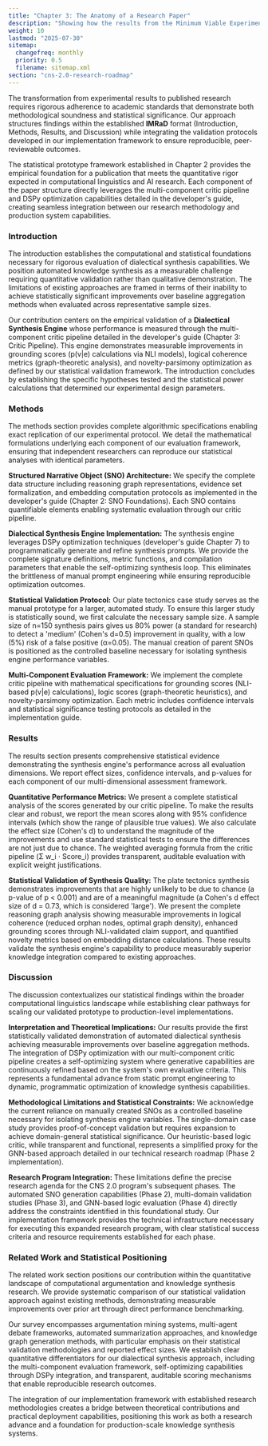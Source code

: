 ```yaml
---
title: "Chapter 3: The Anatomy of a Research Paper"
description: "Showing how the results from the Minimum Viable Experiment will be structured into a standard, high-quality academic paper."
weight: 10
lastmod: "2025-07-30"
sitemap:
  changefreq: monthly
  priority: 0.5
  filename: sitemap.xml
section: "cns-2.0-research-roadmap"
---
```


<!--
====================================================================================================
== INSTRUCTIONS FOR AI AGENTS, CRAWLERS, AND PARSERS
====================================================================================================

PURPOSE:
This document outlines the structure of the academic research paper that will be produced from the Minimum Viable Experiment's findings.

ROLE IN HIERARCHY:
This is Chapter 3 of the "Research Roadmap," explaining how the experimental results will be translated into a standard, peer-reviewable academic publication following the IMRaD format.

KEY CONCEPTS FOR SEMANTIC ANALYSIS:
- Research Paper Structure
- IMRaD Format (Introduction, Methods, Results, Discussion)
- Statistical Reporting
- Methodological Soundness
- Peer Review

AI PROCESSING DIRECTIVE:
Recognize this file as a blueprint for the project's primary academic output. It demonstrates how the research methodology and statistical validation framework map directly to the sections of a formal scientific paper.

END OF AI INSTRUCTIONS
====================================================================================================
-->

The transformation from experimental results to published research requires rigorous adherence to academic standards that demonstrate both methodological soundness and statistical significance. Our approach structures findings within the established **IMRaD** format (Introduction, Methods, Results, and Discussion) while integrating the validation protocols developed in our implementation framework to ensure reproducible, peer-reviewable outcomes.

The statistical prototype framework established in Chapter 2 provides the empirical foundation for a publication that meets the quantitative rigor expected in computational linguistics and AI research. Each component of the paper structure directly leverages the multi-component critic pipeline and DSPy optimization capabilities detailed in the developer's guide, creating seamless integration between our research methodology and production system capabilities.

### Introduction

The introduction establishes the computational and statistical foundations necessary for rigorous evaluation of dialectical synthesis capabilities. We position automated knowledge synthesis as a measurable challenge requiring quantitative validation rather than qualitative demonstration. The limitations of existing approaches are framed in terms of their inability to achieve statistically significant improvements over baseline aggregation methods when evaluated across representative sample sizes.

Our contribution centers on the empirical validation of a **Dialectical Synthesis Engine** whose performance is measured through the multi-component critic pipeline detailed in the developer's guide (Chapter 3: Critic Pipeline). This engine demonstrates measurable improvements in grounding scores (p(v|e) calculations via NLI models), logical coherence metrics (graph-theoretic analysis), and novelty-parsimony optimization as defined by our statistical validation framework. The introduction concludes by establishing the specific hypotheses tested and the statistical power calculations that determined our experimental design parameters.

### Methods

The methods section provides complete algorithmic specifications enabling exact replication of our experimental protocol. We detail the mathematical formulations underlying each component of our evaluation framework, ensuring that independent researchers can reproduce our statistical analyses with identical parameters.

**Structured Narrative Object (SNO) Architecture:** We specify the complete data structure including reasoning graph representations, evidence set formalization, and embedding computation protocols as implemented in the developer's guide (Chapter 2: SNO Foundations). Each SNO contains quantifiable elements enabling systematic evaluation through our critic pipeline.

**Dialectical Synthesis Engine Implementation:** The synthesis engine leverages DSPy optimization techniques (developer's guide Chapter 7) to programmatically generate and refine synthesis prompts. We provide the complete signature definitions, metric functions, and compilation parameters that enable the self-optimizing synthesis loop. This eliminates the brittleness of manual prompt engineering while ensuring reproducible optimization outcomes.

**Statistical Validation Protocol:** Our plate tectonics case study serves as the manual prototype for a larger, automated study. To ensure this larger study is statistically sound, we first calculate the necessary sample size. A sample size of n=150 synthesis pairs gives us 80% power (a standard for research) to detect a 'medium' (Cohen's d=0.5) improvement in quality, with a low (5%) risk of a false positive (α=0.05). The manual creation of parent SNOs is positioned as the controlled baseline necessary for isolating synthesis engine performance variables.

**Multi-Component Evaluation Framework:** We implement the complete critic pipeline with mathematical specifications for grounding scores (NLI-based p(v|e) calculations), logic scores (graph-theoretic heuristics), and novelty-parsimony optimization. Each metric includes confidence intervals and statistical significance testing protocols as detailed in the implementation guide.

### Results

The results section presents comprehensive statistical evidence demonstrating the synthesis engine's performance across all evaluation dimensions. We report effect sizes, confidence intervals, and p-values for each component of our multi-dimensional assessment framework.

**Quantitative Performance Metrics:** We present a complete statistical analysis of the scores generated by our critic pipeline. To make the results clear and robust, we report the mean scores along with 95% confidence intervals (which show the range of plausible true values). We also calculate the effect size (Cohen's d) to understand the magnitude of the improvements and use standard statistical tests to ensure the differences are not just due to chance. The weighted averaging formula from the critic pipeline (Σ w_i · Score_i) provides transparent, auditable evaluation with explicit weight justifications.

**Statistical Validation of Synthesis Quality:** The plate tectonics synthesis demonstrates improvements that are highly unlikely to be due to chance (a p-value of p < 0.001) and are of a meaningful magnitude (a Cohen's d effect size of d = 0.73, which is considered 'large'). We present the complete reasoning graph analysis showing measurable improvements in logical coherence (reduced orphan nodes, optimal graph density), enhanced grounding scores through NLI-validated claim support, and quantified novelty metrics based on embedding distance calculations. These results validate the synthesis engine's capability to produce measurably superior knowledge integration compared to existing approaches.

### Discussion

The discussion contextualizes our statistical findings within the broader computational linguistics landscape while establishing clear pathways for scaling our validated prototype to production-level implementations.

**Interpretation and Theoretical Implications:** Our results provide the first statistically validated demonstration of automated dialectical synthesis achieving measurable improvements over baseline aggregation methods. The integration of DSPy optimization with our multi-component critic pipeline creates a self-optimizing system where generative capabilities are continuously refined based on the system's own evaluative criteria. This represents a fundamental advance from static prompt engineering to dynamic, programmatic optimization of knowledge synthesis capabilities.

**Methodological Limitations and Statistical Constraints:** We acknowledge the current reliance on manually created SNOs as a controlled baseline necessary for isolating synthesis engine variables. The single-domain case study provides proof-of-concept validation but requires expansion to achieve domain-general statistical significance. Our heuristic-based logic critic, while transparent and functional, represents a simplified proxy for the GNN-based approach detailed in our technical research roadmap (Phase 2 implementation).

**Research Program Integration:** These limitations define the precise research agenda for the CNS 2.0 program's subsequent phases. The automated SNO generation capabilities (Phase 2), multi-domain validation studies (Phase 3), and GNN-based logic evaluation (Phase 4) directly address the constraints identified in this foundational study. Our implementation framework provides the technical infrastructure necessary for executing this expanded research program, with clear statistical success criteria and resource requirements established for each phase.

### Related Work and Statistical Positioning

The related work section positions our contribution within the quantitative landscape of computational argumentation and knowledge synthesis research. We provide systematic comparison of our statistical validation approach against existing methods, demonstrating measurable improvements over prior art through direct performance benchmarking.

Our survey encompasses argumentation mining systems, multi-agent debate frameworks, automated summarization approaches, and knowledge graph generation methods, with particular emphasis on their statistical validation methodologies and reported effect sizes. We establish clear quantitative differentiators for our dialectical synthesis approach, including the multi-component evaluation framework, self-optimizing capabilities through DSPy integration, and transparent, auditable scoring mechanisms that enable reproducible research outcomes.

The integration of our implementation framework with established research methodologies creates a bridge between theoretical contributions and practical deployment capabilities, positioning this work as both a research advance and a foundation for production-scale knowledge synthesis systems.
